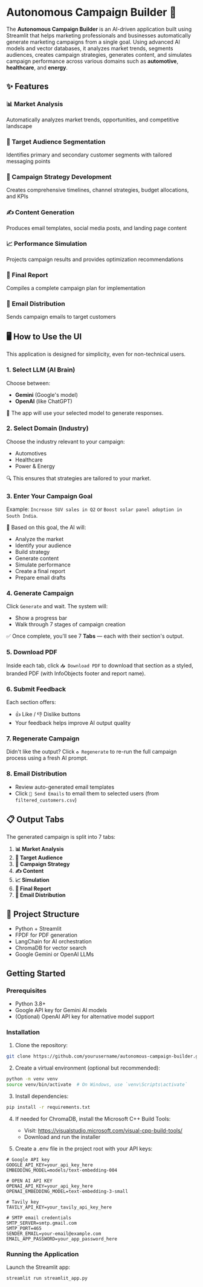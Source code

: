 # Autonomous Campaign Builder 🚀

The **Autonomous Campaign Builder** is an AI-driven application built using Streamlit that helps marketing professionals and businesses automatically generate marketing campaigns from a single goal. Using advanced AI models and vector databases, it analyzes market trends, segments audiences, creates campaign strategies, generates content, and simulates campaign performance across various domains such as **automotive**, **healthcare**, and **energy**.

## ✨ Features

### 📊 Market Analysis
Automatically analyzes market trends, opportunities, and competitive landscape

### 👥 Target Audience Segmentation
Identifies primary and secondary customer segments with tailored messaging points

### 📝 Campaign Strategy Development
Creates comprehensive timelines, channel strategies, budget allocations, and KPIs

### ✍️ Content Generation
Produces email templates, social media posts, and landing page content

### 📈 Performance Simulation
Projects campaign results and provides optimization recommendations

### 📑 Final Report
Compiles a complete campaign plan for implementation

### 📧 Email Distribution
Sends campaign emails to target customers

## 🖥️ How to Use the UI

This application is designed for simplicity, even for non-technical users.

### 1. **Select LLM (AI Brain)**
Choose between:
- **Gemini** (Google's model)
- **OpenAI** (like ChatGPT)

📌 The app will use your selected model to generate responses.

### 2. **Select Domain (Industry)**
Choose the industry relevant to your campaign:
- Automotives
- Healthcare
- Power & Energy

🔍 This ensures that strategies are tailored to your market.

### 3. **Enter Your Campaign Goal**
Example: `Increase SUV sales in Q2` or `Boost solar panel adoption in South India`.

🧠 Based on this goal, the AI will:
- Analyze the market
- Identify your audience
- Build strategy
- Generate content
- Simulate performance
- Create a final report
- Prepare email drafts

### 4. **Generate Campaign**
Click `Generate` and wait. The system will:
- Show a progress bar
- Walk through 7 stages of campaign creation

✅ Once complete, you'll see 7 **Tabs** — each with their section's output.

### 5. **Download PDF**
Inside each tab, click `📥 Download PDF` to download that section as a styled, branded PDF (with InfoObjects footer and report name).

### 6. **Submit Feedback**
Each section offers:
- 👍 Like / 👎 Dislike buttons
- Your feedback helps improve AI output quality

### 7. **Regenerate Campaign**
Didn't like the output? Click `♻️ Regenerate` to re-run the full campaign process using a fresh AI prompt.

### 8. **Email Distribution**
- Review auto-generated email templates
- Click `📧 Send Emails` to email them to selected users (from `filtered_customers.csv`)

## 📋 Output Tabs
The generated campaign is split into 7 tabs:
1. **📊 Market Analysis**
2. **👥 Target Audience**
3. **📝 Campaign Strategy**
4. **✍️ Content**
5. **📈 Simulation**
6. **📑 Final Report**
7. **📧 Email Distribution**

## 🔧 Project Structure
- Python + Streamlit
- FPDF for PDF generation
- LangChain for AI orchestration
- ChromaDB for vector search
- Google Gemini or OpenAI LLMs

## Getting Started

### Prerequisites
- Python 3.8+
- Google API key for Gemini AI models
- (Optional) OpenAI API key for alternative model support

### Installation

1. Clone the repository:
```bash
git clone https://github.com/yourusername/autonomous-campaign-builder.git
```

2. Create a virtual environment (optional but recommended):
```bash
python -m venv venv
source venv/bin/activate  # On Windows, use `venv\Scripts\activate`
```

3. Install dependencies:
```bash
pip install -r requirements.txt
```

4. If needed for ChromaDB, install the Microsoft C++ Build Tools:
   - Visit: https://visualstudio.microsoft.com/visual-cpp-build-tools/
   - Download and run the installer

5. Create a .env file in the project root with your API keys:
```plaintext
# Google API key
GOOGLE_API_KEY=your_api_key_here
EMBEDDING_MODEL=models/text-embedding-004

# OPEN AI API KEY
OPENAI_API_KEY=your_api_key_here
OPENAI_EMBEDDING_MODEL=text-embedding-3-small

# Tavily key
TAVILY_API_KEY=your_tavily_api_key_here

# SMTP email credentials
SMTP_SERVER=smtp.gmail.com
SMTP_PORT=465
SENDER_EMAIL=your-email@example.com
EMAIL_APP_PASSWORD=your_app_password_here
```

### Running the Application

Launch the Streamlit app:

```bash
streamlit run streamlit_app.py